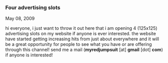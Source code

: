 ### Four advertising slots

May 08, 2009

hi everyone, i just want to throw it out here that i am opening 4 (125x125) advertising slots on my website if anyone is ever interested. the website have started getting increasing hits from just about everywhere and it will be a great opportunity for people to see what you have or are offering through this channel! send me a mail (__myredjumpsuit__ [at] __gmail__ [dot] __com__) if anyone is interested!